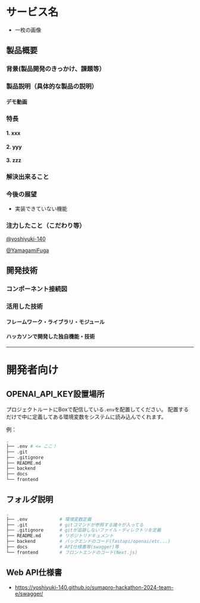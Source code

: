 # サービス名

- 一枚の画像
<!-- [![IMAGE ALT TEXT HERE](./app_image.png)](https://youtu.be/TZA6EsNIHM0) -->


## 製品概要

### 背景(製品開発のきっかけ、課題等）


### 製品説明（具体的な製品の説明）


#### デモ動画


### 特長
#### 1. xxx
#### 2. yyy
#### 3. zzz

### 解決出来ること


### 今後の展望

- 実装できていない機能
    

### 注力したこと（こだわり等）

[@yoshiyuki-140](https://github.com/yoshiyuki-140)

[@YamagamiFuga](https://github.com/YamagamiFuga)

## 開発技術

### コンポーネント接続図


### 活用した技術

#### フレームワーク・ライブラリ・モジュール

#### ハッカソンで開発した独自機能・技術


---

# 開発者向け

## OPENAI_API_KEY設置場所

プロジェクトルートにBoxで配信している`.env`を配置してください。
配置するだけで中に定義してある環境変数をシステムに読み込んでくれます。

例：
```bash
.
├── .env # <= ここ！
├── .git
├── .gitignore
├── README.md
├── backend
├── docs
└── frontend
```

## フォルダ説明

```bash
.
├── .env            # 環境変数定義
├── .git            # gitコマンドが参照する諸々が入ってる
├── .gitignore      # gitが追跡しないファイル・ディレクトリを定義
├── README.md       # リポジトリドキュメント
├── backend         # バックエンドのコード(fastapi/openai/etc...)
├── docs            # API仕様書等(swagger)等
└── frontend        # フロントエンドのコード(Next.js)
```




## Web API仕様書

- https://yoshiyuki-140.github.io/sumapro-hackathon-2024-team-e/swagger/


